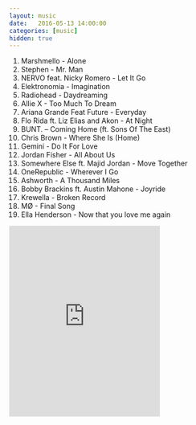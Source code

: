 ```yaml
---
layout: music
date:   2016-05-13 14:00:00
categories: [music]
hidden: true
---
```

1. Marshmello - Alone
2. Stephen - Mr. Man
3. NERVO  feat. Nicky Romero - Let It Go
4. Elektronomia - Imagination
5. Radiohead - Daydreaming
6. Allie X - Too Much To Dream
7. Ariana Grande Feat Future - Everyday
8. Flo Rida ft. Liz Elias and Akon - At Night
9. BUNT. – Coming Home (ft. Sons Of The East)
10. Chris Brown - Where She Is (Home)
11. Gemini - Do It For Love
12. Jordan Fisher - All About Us
13. Somewhere Else ft. Majid Jordan - Move Together
14. OneRepublic - Wherever I Go
15. Ashworth - A Thousand Miles
16. Bobby Brackins ft. Austin Mahone - Joyride
17. Krewella - Broken Record
18. MØ - Final Song
19. Ella Henderson - Now that you love me again

<iframe src="https://embed.spotify.com/?uri=spotify%3Aalbum%3A0uMIzWh1uEpHEBell4rlF8" width="300" height="380" frameborder="0" allowtransparency="true"></iframe>